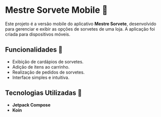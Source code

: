 # Mestre Sorvete Mobile 📱

Este projeto é a versão mobile do aplicativo **Mestre Sorvete**, desenvolvido para gerenciar e exibir as opções de sorvetes de uma loja. A aplicação foi criada para dispositivos móveis.

## Funcionalidades 🦾

- Exibição de cardápios de sorvetes.
- Adição de itens ao carrinho.
- Realização de pedidos de sorvetes.
- Interface simples e intuitiva.

## Tecnologias Utilizadas 🍦

- **Jetpack Compose**
- **Koin**
